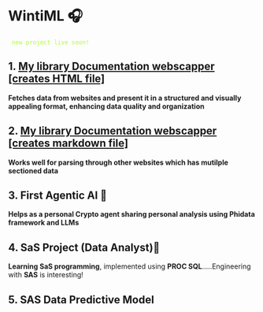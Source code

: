 # WintiML 🎧  
<code style="color : Greenyellow"> new project live soon! </code>

## 1. [My library Documentation webscapper [creates HTML file]](https://github.com/22Ujjwal/WintiML/blob/main/MyLibWebScapperToHTML.py)
**Fetches data from websites and present it in a structured and visually appealing format, enhancing data quality and organization**

## 2. [My library Documentation webscapper [creates markdown file]](https://github.com/22Ujjwal/WintiML/blob/main/MyLibWebScapper.py)
**Works well for parsing through other websites which has mutilple sectioned data**

## 3. First Agentic AI 🦾
**Helps as a personal Crypto agent sharing personal analysis using Phidata framework and LLMs**

## 4. SaS Project (Data Analyst)👀 
**Learning SaS programming**, implemented using **PROC SQL**.....Engineering with **SAS** is interesting!

## 5. SAS Data Predictive Model



